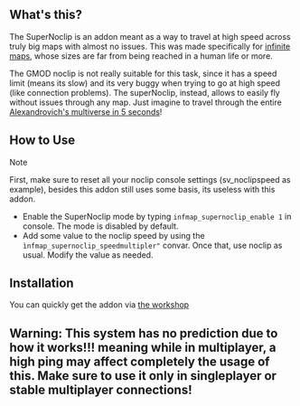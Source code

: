 ## What's this?

The SuperNoclip is an addon meant as a way to travel at high speed across truly big maps with almost no issues. This was made specifically for [infinite maps](https://steamcommunity.com/sharedfiles/filedetails/?id=2905327911), whose sizes are far from being reached in a human life or more.

The GMOD noclip is not really suitable for this task, since it has a speed limit (means its slow) and its very buggy when trying to go at high speed (like connection problems). The superNoclip, instead, allows to easily fly without issues through any map. Just imagine to travel through the entire [Alexandrovich's multiverse in 5 seconds](https://steamcommunity.com/sharedfiles/filedetails/?id=3132262723)!

## How to Use

> [!NOTE]
> First, make sure to reset all your noclip console settings (sv_noclipspeed as example), besides this addon still uses some basis, its useless with this addon.

- Enable the SuperNoclip mode by typing `infmap_supernoclip_enable 1` in console. The mode is disabled by default.
- Add some value to the noclip speed by using the `ìnfmap_supernoclip_speedmultipler"` convar. Once that, use noclip as usual. Modify the value as needed.

## Installation

You can quickly get the addon via [the workshop](https://steamcommunity.com/sharedfiles/filedetails/?id=3153457483)

## Warning: This system has no prediction due to how it works!!! meaning while in multiplayer, a high ping may affect completely the usage of this. Make sure to use it only in singleplayer or stable multiplayer connections!
